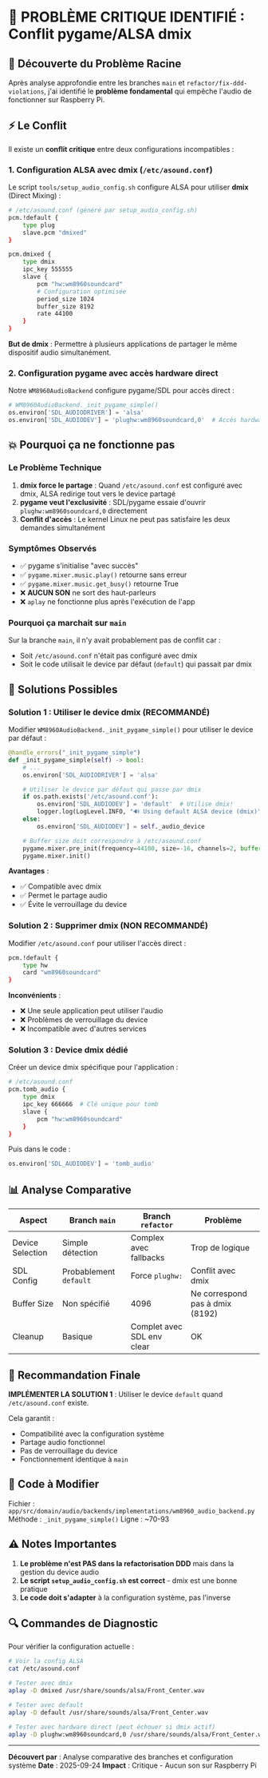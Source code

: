 # 🚨 PROBLÈME CRITIQUE IDENTIFIÉ : Conflit pygame/ALSA dmix

## 🎯 Découverte du Problème Racine

Après analyse approfondie entre les branches `main` et `refactor/fix-ddd-violations`, j'ai identifié le **problème fondamental** qui empêche l'audio de fonctionner sur Raspberry Pi.

## ⚡ Le Conflit

Il existe un **conflit critique** entre deux configurations incompatibles :

### 1. Configuration ALSA avec dmix (`/etc/asound.conf`)

Le script `tools/setup_audio_config.sh` configure ALSA pour utiliser **dmix** (Direct Mixing) :

```bash
# /etc/asound.conf (généré par setup_audio_config.sh)
pcm.!default {
    type plug
    slave.pcm "dmixed"
}

pcm.dmixed {
    type dmix
    ipc_key 555555
    slave {
        pcm "hw:wm8960soundcard"
        # Configuration optimisée
        period_size 1024
        buffer_size 8192
        rate 44100
    }
}
```

**But de dmix** : Permettre à plusieurs applications de partager le même dispositif audio simultanément.

### 2. Configuration pygame avec accès hardware direct

Notre `WM8960AudioBackend` configure pygame/SDL pour accès direct :

```python
# WM8960AudioBackend._init_pygame_simple()
os.environ['SDL_AUDIODRIVER'] = 'alsa'
os.environ['SDL_AUDIODEV'] = 'plughw:wm8960soundcard,0'  # Accès hardware direct!
```

## 💥 Pourquoi ça ne fonctionne pas

### Le Problème Technique

1. **dmix force le partage** : Quand `/etc/asound.conf` est configuré avec dmix, ALSA redirige tout vers le device partagé
2. **pygame veut l'exclusivité** : SDL/pygame essaie d'ouvrir `plughw:wm8960soundcard,0` directement
3. **Conflit d'accès** : Le kernel Linux ne peut pas satisfaire les deux demandes simultanément

### Symptômes Observés

- ✅ pygame s'initialise "avec succès"
- ✅ `pygame.mixer.music.play()` retourne sans erreur
- ✅ `pygame.mixer.music.get_busy()` retourne True
- ❌ **AUCUN SON** ne sort des haut-parleurs
- ❌ `aplay` ne fonctionne plus après l'exécution de l'app

### Pourquoi ça marchait sur `main`

Sur la branche `main`, il n'y avait probablement pas de conflit car :
- Soit `/etc/asound.conf` n'était pas configuré avec dmix
- Soit le code utilisait le device par défaut (`default`) qui passait par dmix

## 🔧 Solutions Possibles

### Solution 1 : Utiliser le device dmix (RECOMMANDÉ)

Modifier `WM8960AudioBackend._init_pygame_simple()` pour utiliser le device par défaut :

```python
@handle_errors("_init_pygame_simple")
def _init_pygame_simple(self) -> bool:
    # ...
    os.environ['SDL_AUDIODRIVER'] = 'alsa'

    # Utiliser le device par défaut qui passe par dmix
    if os.path.exists('/etc/asound.conf'):
        os.environ['SDL_AUDIODEV'] = 'default'  # Utilise dmix!
        logger.log(LogLevel.INFO, "🔊 Using default ALSA device (dmix)")
    else:
        os.environ['SDL_AUDIODEV'] = self._audio_device

    # Buffer size doit correspondre à /etc/asound.conf
    pygame.mixer.pre_init(frequency=44100, size=-16, channels=2, buffer=8192)
    pygame.mixer.init()
```

**Avantages** :
- ✅ Compatible avec dmix
- ✅ Permet le partage audio
- ✅ Évite le verrouillage du device

### Solution 2 : Supprimer dmix (NON RECOMMANDÉ)

Modifier `/etc/asound.conf` pour utiliser l'accès direct :

```bash
pcm.!default {
    type hw
    card "wm8960soundcard"
}
```

**Inconvénients** :
- ❌ Une seule application peut utiliser l'audio
- ❌ Problèmes de verrouillage du device
- ❌ Incompatible avec d'autres services

### Solution 3 : Device dmix dédié

Créer un device dmix spécifique pour l'application :

```bash
# /etc/asound.conf
pcm.tomb_audio {
    type dmix
    ipc_key 666666  # Clé unique pour tomb
    slave {
        pcm "hw:wm8960soundcard"
    }
}
```

Puis dans le code :
```python
os.environ['SDL_AUDIODEV'] = 'tomb_audio'
```

## 📊 Analyse Comparative

| Aspect | Branch `main` | Branch `refactor` | Problème |
|--------|--------------|-------------------|----------|
| Device Selection | Simple détection | Complex avec fallbacks | Trop de logique |
| SDL Config | Probablement `default` | Force `plughw:` | Conflit avec dmix |
| Buffer Size | Non spécifié | 4096 | Ne correspond pas à dmix (8192) |
| Cleanup | Basique | Complet avec SDL env clear | OK |

## 🎯 Recommandation Finale

**IMPLÉMENTER LA SOLUTION 1** : Utiliser le device `default` quand `/etc/asound.conf` existe.

Cela garantit :
- Compatibilité avec la configuration système
- Partage audio fonctionnel
- Pas de verrouillage du device
- Fonctionnement identique à `main`

## 📝 Code à Modifier

Fichier : `app/src/domain/audio/backends/implementations/wm8960_audio_backend.py`
Méthode : `_init_pygame_simple()`
Ligne : ~70-93

## ⚠️ Notes Importantes

1. **Le problème n'est PAS dans la refactorisation DDD** mais dans la gestion du device audio
2. **Le script `setup_audio_config.sh` est correct** - dmix est une bonne pratique
3. **Le code doit s'adapter** à la configuration système, pas l'inverse

## 🔍 Commandes de Diagnostic

Pour vérifier la configuration actuelle :

```bash
# Voir la config ALSA
cat /etc/asound.conf

# Tester avec dmix
aplay -D dmixed /usr/share/sounds/alsa/Front_Center.wav

# Tester avec default
aplay -D default /usr/share/sounds/alsa/Front_Center.wav

# Tester avec hardware direct (peut échouer si dmix actif)
aplay -D plughw:wm8960soundcard,0 /usr/share/sounds/alsa/Front_Center.wav
```

---

**Découvert par** : Analyse comparative des branches et configuration système
**Date** : 2025-09-24
**Impact** : Critique - Aucun son sur Raspberry Pi